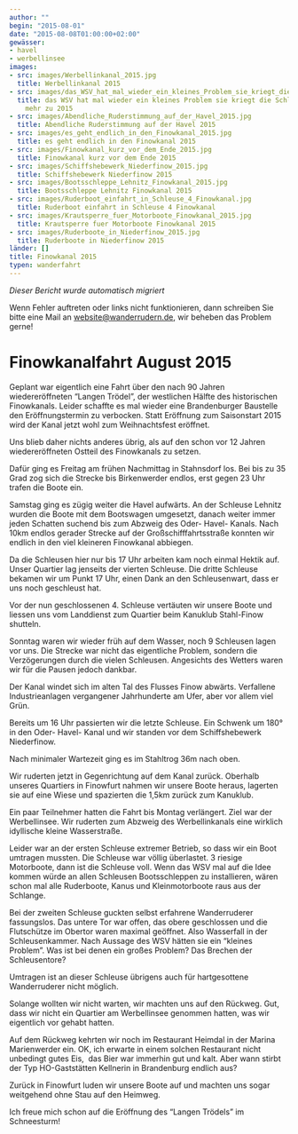 ```yaml
---
author: ""
begin: "2015-08-01"
date: "2015-08-08T01:00:00+02:00"
gewässer:
- havel
- werbellinsee
images:
- src: images/Werbellinkanal_2015.jpg
  title: Werbellinkanal 2015
- src: images/das_WSV_hat_mal_wieder_ein_kleines_Problem_sie_kriegt_die_Schleuse_nicht_mehr_zu_2015.jpg
  title: das WSV hat mal wieder ein kleines Problem sie kriegt die Schleuse nicht
    mehr zu 2015
- src: images/Abendliche_Ruderstimmung_auf_der_Havel_2015.jpg
  title: Abendliche Ruderstimmung auf der Havel 2015
- src: images/es_geht_endlich_in_den_Finowkanal_2015.jpg
  title: es geht endlich in den Finowkanal 2015
- src: images/Finowkanal_kurz_vor_dem_Ende_2015.jpg
  title: Finowkanal kurz vor dem Ende 2015
- src: images/Schiffshebewerk_Niederfinow_2015.jpg
  title: Schiffshebewerk Niederfinow 2015
- src: images/Bootsschleppe_Lehnitz_Finowkanal_2015.jpg
  title: Bootsschleppe Lehnitz Finowkanal 2015
- src: images/Ruderboot_einfahrt_in_Schleuse_4_Finowkanal.jpg
  title: Ruderboot einfahrt in Schleuse 4 Finowkanal
- src: images/Krautsperre_fuer_Motorboote_Finowkanal_2015.jpg
  title: Krautsperre fuer Motorboote Finowkanal 2015
- src: images/Ruderboote_in_Niederfinow_2015.jpg
  title: Ruderboote in Niederfinow 2015
länder: []
title: Finowkanal 2015
typen: wanderfahrt
---
```



*Dieser Bericht wurde automatisch migriert*

Wenn Fehler auftreten oder links nicht funktionieren, dann schreiben Sie bitte eine Mail an website@wanderrudern.de, wir beheben das Problem gerne!



# Finowkanalfahrt August 2015


Geplant war eigentlich eine Fahrt über den nach 90 Jahren wiedereröffneten “Langen Trödel”, der westlichen Hälfte des historischen Finowkanals. Leider schaffte es mal wieder eine Brandenburger Baustelle den Eröffnungstermin zu verbocken. Statt Eröffnung zum Saisonstart 2015 wird der Kanal jetzt wohl zum Weihnachtsfest eröffnet.

Uns blieb daher nichts anderes übrig, als auf den schon vor 12 Jahren wiedereröffneten Ostteil des Finowkanals zu setzen.

Dafür ging es Freitag am frühen Nachmittag in Stahnsdorf los. Bei bis zu 35 Grad zog sich die Strecke bis Birkenwerder endlos, erst gegen 23 Uhr trafen die Boote ein.

Samstag ging es zügig weiter die Havel aufwärts. An der Schleuse Lehnitz wurden die Boote mit dem Bootswagen umgesetzt, danach weiter immer jeden Schatten suchend bis zum Abzweig des Oder- Havel- Kanals. Nach 10km endlos gerader Strecke auf der Großschifffahrtsstraße konnten wir endlich in den viel kleineren Finowkanal abbiegen.

Da die Schleusen hier nur bis 17 Uhr arbeiten kam noch einmal Hektik auf. Unser Quartier lag jenseits der vierten Schleuse. Die dritte Schleuse bekamen wir um Punkt 17 Uhr, einen Dank an den Schleusenwart, dass er uns noch geschleust hat.

Vor der nun geschlossenen 4. Schleuse vertäuten wir unsere Boote und liessen uns vom Landdienst zum Quartier beim Kanuklub Stahl-Finow shutteln.

Sonntag waren wir wieder früh auf dem Wasser, noch 9 Schleusen lagen vor uns. Die Strecke war nicht das eigentliche Problem, sondern die Verzögerungen durch die vielen Schleusen. Angesichts des Wetters waren wir für die Pausen jedoch dankbar.

Der Kanal windet sich im alten Tal des Flusses Finow abwärts. Verfallene Industrieanlagen vergangener Jahrhunderte am Ufer, aber vor allem viel Grün.

Bereits um 16 Uhr passierten wir die letzte Schleuse. Ein Schwenk um 180° in den Oder- Havel- Kanal und wir standen vor dem Schiffshebewerk Niederfinow.

Nach minimaler Wartezeit ging es im Stahltrog 36m nach oben.

Wir ruderten jetzt in Gegenrichtung auf dem Kanal zurück. Oberhalb unseres Quartiers in Finowfurt nahmen wir unsere Boote heraus, lagerten sie auf eine Wiese und spazierten die 1,5km zurück zum Kanuklub.

Ein paar Teilnehmer hatten die Fahrt bis Montag verlängert. Ziel war der Werbellinsee. Wir ruderten zum Abzweig des Werbellinkanals eine wirklich idyllische kleine Wasserstraße.

Leider war an der ersten Schleuse extremer Betrieb, so dass wir ein Boot umtragen mussten. Die Schleuse war völlig überlastet. 3 riesige Motorboote, dann ist die Schleuse voll. Wenn das WSV mal auf die Idee kommen würde an allen Schleusen Bootsschleppen zu installieren, wären schon mal alle Ruderboote, Kanus und Kleinmotorboote raus aus der Schlange.

Bei der zweiten Schleuse guckten selbst erfahrene Wanderruderer fassungslos. Das untere Tor war offen, das obere geschlossen und die Flutschütze im Obertor waren maximal geöffnet. Also Wasserfall in der Schleusenkammer. Nach Aussage des WSV hätten sie ein “kleines Problem”. Was ist bei denen ein großes Problem? Das Brechen der Schleusentore?

Umtragen ist an dieser Schleuse übrigens auch für hartgesottene Wanderruderer nicht möglich.

Solange wollten wir nicht warten, wir machten uns auf den Rückweg. Gut, dass wir nicht ein Quartier am Werbellinsee genommen hatten, was wir eigentlich vor gehabt hatten.

Auf dem Rückweg kehrten wir noch im Restaurant Heimdal in der Marina Marienwerder ein. OK, ich erwarte in einem solchen Restaurant nicht unbedingt gutes Eis,  das Bier war immerhin gut und kalt. Aber wann stirbt der Typ HO-Gaststätten Kellnerin in Brandenburg endlich aus?

Zurück in Finowfurt luden wir unsere Boote auf und machten uns sogar weitgehend ohne Stau auf den Heimweg.

Ich freue mich schon auf die Eröffnung des “Langen Trödels” im Schneesturm!

